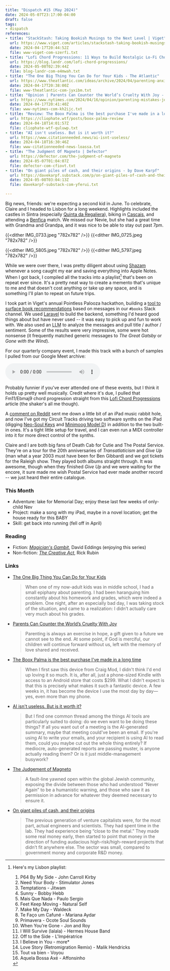 ```yaml
---
title: "Dispatch #15 (May 2024)"
date: 2024-05-07T23:17:00-04:00
draft: false
tags:
- dispatch
references:
- title: "StackStash: Taking Bookish Musings to the Next Level | Viget"
  url: https://www.viget.com/articles/stackstash-taking-bookish-musings-to-the-next-level/
  date: 2024-04-17T20:44:52Z
  file: www-viget-com-szerfi.txt
- title: "Lofi Chord Progressions: 11 Ways to Build Nostalgic Lo-Fi Chords [Free MIDI Pack]"
  url: https://blog.landr.com/lofi-chord-progressions/
  date: 2024-05-08T02:39:44Z
  file: blog-landr-com-e4mwah.txt
- title: "The One Big Thing You Can Do for Your Kids - The Atlantic"
  url: https://www.theatlantic.com/ideas/archive/2024/04/parenting-anxiety-happiness-children/677960/
  date: 2024-04-17T20:38:00Z
  file: www-theatlantic-com-jyxibm.txt
- title: "Opinion | Parents Can Counter the World’s Cruelty With Joy - The New York Times"
  url: https://www.nytimes.com/2024/04/16/opinion/parenting-mistakes-joy.html
  date: 2024-04-17T20:41:40Z
  file: www-nytimes-com-kh2ijc.txt
- title: "Review: The Boox Palma is the best purchase I've made in a long time - cliophate.wtf"
  url: https://cliophate.wtf/posts/boox-palma-review
  date: 2024-04-18T14:01:57Z
  file: cliophate-wtf-quluwp.txt
- title: "AI isn't useless. But is it worth it?"
  url: https://www.citationneeded.news/ai-isnt-useless/
  date: 2024-04-18T16:30:46Z
  file: www-citationneeded-news-loassa.txt
- title: "The Judgment Of Magneto | Defector"
  url: https://defector.com/the-judgment-of-magneto
  date: 2024-05-07T01:04:07Z
  file: defector-com-cfiovt.txt
- title: "On giant piles of cash, and their origins - by Dave Karpf"
  url: https://davekarpf.substack.com/p/on-giant-piles-of-cash-and-their
  date: 2024-05-08T03:04:13Z
  file: davekarpf-substack-com-yferui.txt

---
```


Big news, friends: we're expecting a second kid in June. To celebrate, Claire and I headed to Lisbon for a long weekend. Highlights included the castles in Sintra (especially [Quinta da Regaliera][1]), biking in [Cascais][2], and attending a [Benfica][3] match. We missed our Nevie, but she had a great time with Grandma and Grandpa, and it was nice to be able to stay out past 7pm.

[1]: https://en.wikipedia.org/wiki/Quinta_da_Regaleira
[2]: https://en.wikipedia.org/wiki/Cascais
[3]: https://en.wikipedia.org/wiki/S.L._Benfica

<!--more-->

{{<dither IMG_0733.jpeg "782x782" />}}
{{<dither IMG_0725.jpeg "782x782" />}}

{{<dither IMG_5805.jpeg "782x782" />}}
{{<dither IMG_5797.jpeg "782x782" />}}

While we were over there, I was pretty diligent about using [Shazam][4] whenever a song caught my ear and saving everything into Apple Notes. When I got back, I compiled all the tracks into a playlist[^1] that's been on repeat ever since. It's a pretty neat way to create a memento that's unique to me and that doesn't cost anything or take up any space, and is something I'll plan to repeat on future trips.

[4]: https://www.shazam.com/

I took part in Viget's annual Pointless Palooza hackathon, building a [tool to surface book recommendations][5] based on messages in our `#books` Slack channel. We used [Laravel][6] to build the backend, something I'd heard good things about but have never used -- it was easy to pick up and fun to work with. We also used an <abbr title="large language model">LLM</abbr> to analyze the messages and pull title / author / sentiment. Some of the results were very impressive, some were hot nonsense (it frequently matched generic messages to _The Great Gatsby_ or _Gone with the Wind_).

[5]: https://www.viget.com/articles/stackstash-taking-bookish-musings-to-the-next-level/
[6]: https://laravel.com/

For our quarterly company event, I made this track with a bunch of samples I pulled from our Google Meet archive:

<audio controls src="/journal/dispatch-15-may-2024/The Simple Secret Formula.mp3"></audio>

Probably funnier if you've ever attended one of these events, but I think it holds up pretty well musically. Credit where it's due, I pulled that Fm11/Ebmaj9 chord progression straight from this [Lofi Chord Progressions][7] article (the shaker's all me though).

[7]: https://blog.landr.com/lofi-chord-progressions/

A [comment on Reddit][8] sent me down a little bit of an iPad music rabbit hole, and now I've got my Circuit Tracks driving two software synths on the iPad (digging [Neo-Soul Keys][9] and [Minimoog Model D][10]) in addition to the two built-in ones. It's a tight little setup for travel, and I can even run a MIDI controller into it for more direct control of the synths.

[8]: https://www.reddit.com/r/synthesizers/comments/1ci0jcr/comment/l26rjp1/
[9]: https://gospelmusicians.com/products/neo-soul-keys-studio-2
[10]: https://www.moogmusic.com/products/minimoog-model-d-synthesizer-app

Claire and I are both big fans of Death Cab for Cutie and The Postal Service. They're on a tour for the 20th anniversaries of _Transatlaticism_ and _Give Up_ (man what a year 2003 must have been for Ben Gibbard) and we got tickets for the Raleigh show. They played both albums straight through. It was awesome, though when they finished _Give Up_ and we were waiting for the encore, it sure made me wish Postal Service had ever made another record -- we just heard their entire catalogue.

### This Month

* Adventure: lake for Memorial Day; enjoy these last few weeks of only-child Nev
* Project: make a song with my iPad, maybe in a novel location; get the house ready for this BABY
* Skill: get back into running (fell off in April)

### Reading

* Fiction: [_Magician's Gambit_][11], David Eddings (enjoying this series)
* Non-fiction: [_The Creative Act_][12], Rick Rubin

[11]: https://en.wikipedia.org/wiki/The_Belgariad
[12]: https://bookshop.org/p/books/the-creative-act-a-way-of-being-rick-rubin/18543579

### Links

* [The One Big Thing You Can Do for Your Kids][13]

  > When one of my now-adult kids was in middle school, I had a small epiphany about parenting. I had been haranguing him constantly about his homework and grades, which were indeed a problem. One night, after an especially bad day, I was taking stock of the situation, and came to a realization: I didn’t actually care very much about his grades.

* [Parents Can Counter the World’s Cruelty With Joy][14]

  > Parenting is always an exercise in hope, a gift given to a future we cannot see to the end. At some point, if God is merciful, our children will continue forward without us, left with the memory of love shared and received.

* [The Boox Palma is the best purchase I've made in a long time][15]

  > When I first saw this device from Craig Mod, I didn't think I'd end up loving it so much. It is, after all, just a phone-sized Kindle with access to an Android store that costs $299. What I didn't expect is that this is precisely what makes it such a fantastic device. A few weeks in, it has become the device I use the most day by day—yes, even more than my phone.

* [AI isn't useless. But is it worth it?][16]

  > But I find one common thread among the things AI tools are particularly suited to doing: do we even want to be doing these things? If all you want out of a meeting is the AI-generated summary, maybe that meeting could've been an email. If you're using AI to write your emails, and your recipient is using AI to read them, could you maybe cut out the whole thing entirely? If mediocre, auto-generated reports are passing muster, is anyone actually reading them? Or is it just middle-management busywork?

* [The Judgement of Magneto][17]

  > A fault-line yawned open within the global Jewish community, exposing the divide between those who had understood “Never Again” to be a humanistic warning, and those who saw it as permission in advance for whatever they deemed necessary to ensure it.

* [On giant piles of cash, and their origins][18]

  > The previous generation of venture capitalists were, for the most part, actual engineers and scientists. They had spent time in the lab. They had experience being “close to the metal.” They made some real money early, then started to point that money in the direction of funding audacious high-risk/high-reward projects that didn’t fit anywhere else. The sector was small, compared to government money and corporate R&D money.

[13]: https://www.theatlantic.com/ideas/archive/2024/04/parenting-anxiety-happiness-children/677960/
[14]: https://www.nytimes.com/2024/04/16/opinion/parenting-mistakes-joy.html
[15]: https://cliophate.wtf/posts/boox-palma-review
[16]: https://www.citationneeded.news/ai-isnt-useless/
[17]: https://defector.com/the-judgment-of-magneto
[18]: https://davekarpf.substack.com/p/on-giant-piles-of-cash-and-their

[^1]: Here's my Lisbon playlist:

    1. P64 By My Side - John Carroll Kirby
    2. Need Your Body - Stimulator Jones
    3. Temptations - Jitwam
    4. Sunny - Bobby Hebb
    5. Mais Que Nada - Paulo Sergio
    6. Feet Keep Moving - Natural Self
    7. Make My Day - Waldeck
    8. Te Faço um Cafuné - Mariana Aydar
    9. Primavera - Ocote Soul Sounds
    10. When You're Gone - Jon and Roy
    11. I Will Survive (lalala) - Hermes House Band
    12. Off to the Side - L'Impératrice
    13. I Believe in You - more*
    14. Love Story (Retromigration Remix) - Malik Hendricks
    15. Tout va bien - Voyou
    16. Aquela Bossa Axé - Affonsinho
